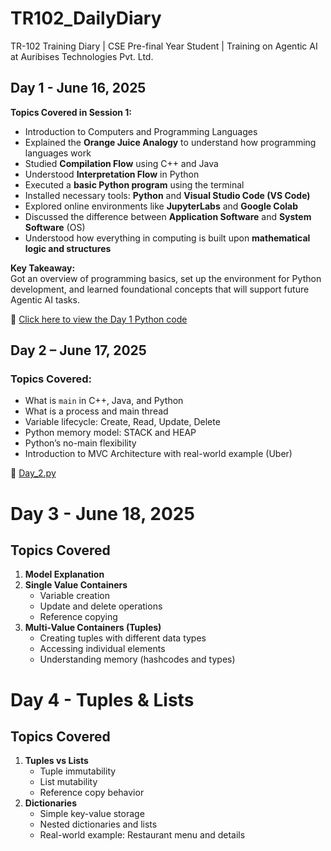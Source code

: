 # TR102_DailyDiary
TR-102 Training Diary | CSE Pre-final Year Student | Training on Agentic AI at Auribises Technologies Pvt. Ltd.

## Day 1 - June 16, 2025

**Topics Covered in Session 1:**

- Introduction to Computers and Programming Languages  
- Explained the **Orange Juice Analogy** to understand how programming languages work  
- Studied **Compilation Flow** using C++ and Java  
- Understood **Interpretation Flow** in Python  
- Executed a **basic Python program** using the terminal  
- Installed necessary tools: **Python** and **Visual Studio Code (VS Code)**  
- Explored online environments like **JupyterLabs** and **Google Colab**  
- Discussed the difference between **Application Software** and **System Software** (OS)  
- Understood how everything in computing is built upon **mathematical logic and structures**

**Key Takeaway:**  
Got an overview of programming basics, set up the environment for Python development, and learned foundational concepts that will support future Agentic AI tasks.

🔗 [Click here to view the Day 1 Python code](./Day1.py)

## Day 2 – June 17, 2025

### Topics Covered:

- What is `main` in C++, Java, and Python
- What is a process and main thread
- Variable lifecycle: Create, Read, Update, Delete
- Python memory model: STACK and HEAP
- Python’s no-main flexibility
- Introduction to MVC Architecture with real-world example (Uber)

🔗 [Day_2.py](./Day_2.py)

# Day 3 -  June 18, 2025

## Topics Covered

1. **Model Explanation**
2. **Single Value Containers**
   - Variable creation
   - Update and delete operations
   - Reference copying
3. **Multi-Value Containers (Tuples)**
   - Creating tuples with different data types
   - Accessing individual elements
   - Understanding memory (hashcodes and types)

# Day 4 - Tuples & Lists

## Topics Covered

1. **Tuples vs Lists**
   - Tuple immutability
   - List mutability
   - Reference copy behavior
2. **Dictionaries**
   - Simple key-value storage
   - Nested dictionaries and lists
   - Real-world example: Restaurant menu and details
